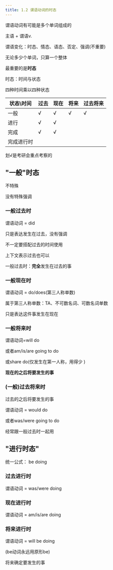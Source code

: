 ```yaml
---
title: 1.2 谓语动词的时态
---
```

谓语动词有可能是多个单词组成的

主语 + 谓语v.

谓语变化：时态、情态、语态、否定、强调(不重要)

无论多少个单词，只算一个整体

最重要的是**时态**

时态：时间与状态

四种时间乘以四种状态

| 状态\时间 | 过去 | 现在 | 将来 | 过去将来 |
| -- | -- | -- | -- | -- |
|一般 |√ |√ |√ |√ |
|进行 |√ |√ | | |
|完成 |√ |√ | | |
|完成进行时 | | | | |

划√是考研会重点考察的


## "一般"时态

不特殊

没有特殊强调

### 一般过去时

谓语动词 = did

只是表达发生在过去，没有强调

不一定要搭配过去的时间使用

上下文表示过去也可以

一般过去时：**完全**发生在过去的事


### 一般现在时

谓语动词 = do/does(第三人称单数)

属于第三人称单数：TA、不可数名词、可数名词单数

只是表达这件事发生在现在

### 一般将来时

谓语动词=will do 

或者am/is/are going to do

或share do(仅发生在第一人称，用得少  )

**现在的之后将要发生的事**

### (一般)过去将来时

过去的之后将要发生的事

谓语动词 = would do

或者was/were going to do

经常跟一般过去时一起用

## "进行时态"

统一公式： be doing

### 过去进行时

谓语动词 = was/were doing

### 现在进行时

谓语动词 = am/is/are doing

### 将来进行时

谓语动词 = will be doing

(be动词永远用原形be)

将来确定要发生的事
















